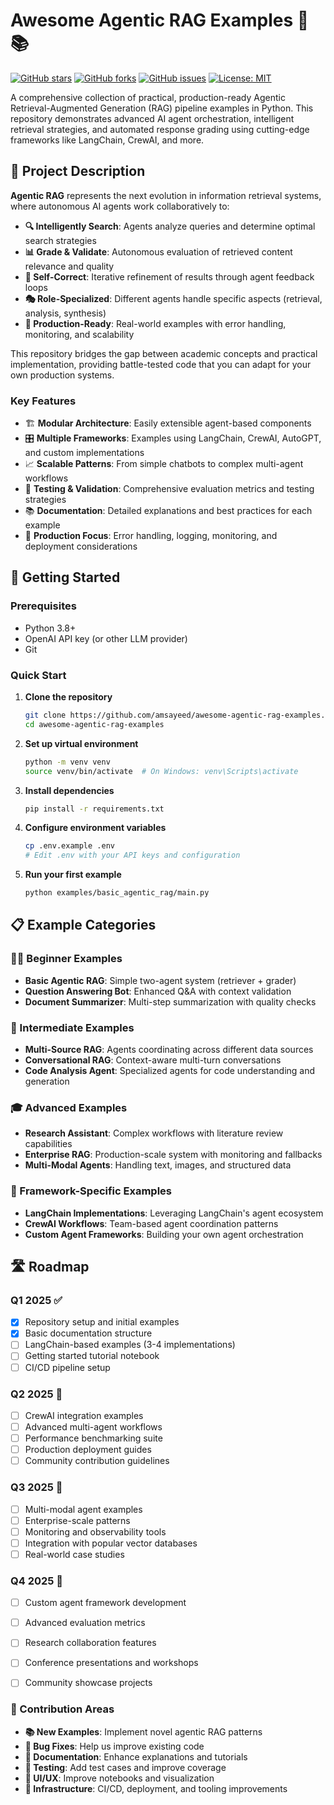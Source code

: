 # Awesome Agentic RAG Examples 🤖📚

[![GitHub stars](https://img.shields.io/github/stars/amsayeed/awesome-agentic-rag-examples.svg?style=social&label=Star)](https://github.com/amsayeed/awesome-agentic-rag-examples)
[![GitHub forks](https://img.shields.io/github/forks/amsayeed/awesome-agentic-rag-examples.svg?style=social&label=Fork)](https://github.com/amsayeed/awesome-agentic-rag-examples/fork)
[![GitHub issues](https://img.shields.io/github/issues/amsayeed/awesome-agentic-rag-examples.svg)](https://github.com/amsayeed/awesome-agentic-rag-examples/issues)
[![License: MIT](https://img.shields.io/badge/License-MIT-yellow.svg)](https://opensource.org/licenses/MIT)

A comprehensive collection of practical, production-ready Agentic Retrieval-Augmented Generation (RAG) pipeline examples in Python. This repository demonstrates advanced AI agent orchestration, intelligent retrieval strategies, and automated response grading using cutting-edge frameworks like LangChain, CrewAI, and more.

## 🎯 Project Description

**Agentic RAG** represents the next evolution in information retrieval systems, where autonomous AI agents work collaboratively to:

- **🔍 Intelligently Search**: Agents analyze queries and determine optimal search strategies
- **📊 Grade & Validate**: Autonomous evaluation of retrieved content relevance and quality
- **🔄 Self-Correct**: Iterative refinement of results through agent feedback loops
- **🎭 Role-Specialized**: Different agents handle specific aspects (retrieval, analysis, synthesis)
- **🚀 Production-Ready**: Real-world examples with error handling, monitoring, and scalability

This repository bridges the gap between academic concepts and practical implementation, providing battle-tested code that you can adapt for your own production systems.

### Key Features

- 🏗️ **Modular Architecture**: Easily extensible agent-based components
- 🎛️ **Multiple Frameworks**: Examples using LangChain, CrewAI, AutoGPT, and custom implementations
- 📈 **Scalable Patterns**: From simple chatbots to complex multi-agent workflows
- 🧪 **Testing & Validation**: Comprehensive evaluation metrics and testing strategies
- 📚 **Documentation**: Detailed explanations and best practices for each example
- 🔧 **Production Focus**: Error handling, logging, monitoring, and deployment considerations

## 🚀 Getting Started

### Prerequisites

- Python 3.8+
- OpenAI API key (or other LLM provider)
- Git

### Quick Start

1. **Clone the repository**
   ```bash
   git clone https://github.com/amsayeed/awesome-agentic-rag-examples.git
   cd awesome-agentic-rag-examples
   ```

2. **Set up virtual environment**
   ```bash
   python -m venv venv
   source venv/bin/activate  # On Windows: venv\Scripts\activate
   ```

3. **Install dependencies**
   ```bash
   pip install -r requirements.txt
   ```

4. **Configure environment variables**
   ```bash
   cp .env.example .env
   # Edit .env with your API keys and configuration
   ```

5. **Run your first example**
   ```bash
   python examples/basic_agentic_rag/main.py
   ```

## 📋 Example Categories

### 🏃‍♂️ Beginner Examples
- **Basic Agentic RAG**: Simple two-agent system (retriever + grader)
- **Question Answering Bot**: Enhanced Q&A with context validation
- **Document Summarizer**: Multi-step summarization with quality checks

### 🚀 Intermediate Examples
- **Multi-Source RAG**: Agents coordinating across different data sources
- **Conversational RAG**: Context-aware multi-turn conversations
- **Code Analysis Agent**: Specialized agents for code understanding and generation

### 🎓 Advanced Examples
- **Research Assistant**: Complex workflows with literature review capabilities
- **Enterprise RAG**: Production-scale system with monitoring and fallbacks
- **Multi-Modal Agents**: Handling text, images, and structured data

### 🔧 Framework-Specific Examples
- **LangChain Implementations**: Leveraging LangChain's agent ecosystem
- **CrewAI Workflows**: Team-based agent coordination patterns
- **Custom Agent Frameworks**: Building your own agent orchestration

## 🛣️ Roadmap

### Q1 2025 ✅
- [x] Repository setup and initial examples
- [x] Basic documentation structure
- [ ] LangChain-based examples (3-4 implementations)
- [ ] Getting started tutorial notebook
- [ ] CI/CD pipeline setup

### Q2 2025 🎯
- [ ] CrewAI integration examples
- [ ] Advanced multi-agent workflows
- [ ] Performance benchmarking suite
- [ ] Production deployment guides
- [ ] Community contribution guidelines

### Q3 2025 🚀
- [ ] Multi-modal agent examples
- [ ] Enterprise-scale patterns
- [ ] Monitoring and observability tools
- [ ] Integration with popular vector databases
- [ ] Real-world case studies

### Q4 2025 🌟
- [ ] Custom agent framework development
- [ ] Advanced evaluation metrics
- [ ] Research collaboration features
- [ ] Conference presentations and workshops
- [ ] Community showcase projects


### 🎯 Contribution Areas

- **📚 New Examples**: Implement novel agentic RAG patterns
- **🐛 Bug Fixes**: Help us improve existing code
- **📖 Documentation**: Enhance explanations and tutorials
- **🧪 Testing**: Add test cases and improve coverage
- **🎨 UI/UX**: Improve notebooks and visualization
- **🔧 Infrastructure**: CI/CD, deployment, and tooling improvements


